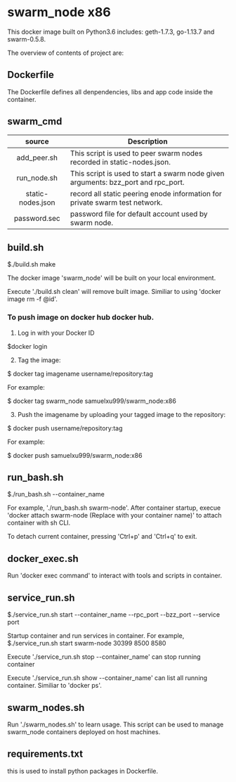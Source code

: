 # swarm_node x86
This docker image built on Python3.6 includes: geth-1.7.3, go-1.13.7 and swarm-0.5.8.

The overview of contents of project are:

## Dockerfile
The Dockerfile defines all denpendencies, libs and app code inside the container.

## swarm_cmd

|   source   | Description |
|:----------:|-------------|
| add_peer.sh | This script is used to peer swarm nodes recorded in static-nodes.json.|
| run_node.sh | This script is used to start a swarm node given arguments: bzz_port and rpc_port. |
| static-nodes.json | record all static peering enode information for private swarm test network. |
| password.sec | password file for default account used by swarm node.|

## build.sh
$./build.sh make

The docker image 'swarm_node' will be built on your local environment.

Execute './build.sh clean' will remove built image. Similiar to using 'docker image rm -f @id'.

### To push image on docker hub docker hub.

1) Log in with your Docker ID

$docker login

2) Tag the image: 

$ docker tag imagename username/repository:tag

For example:

$ docker tag swarm_node samuelxu999/swarm_node:x86

3) Push the imagename by uploading your tagged image to the repository:

$ docker push username/repository:tag

For example:

$ docker push samuelxu999/swarm_node:x86

## run_bash.sh

$./run_bash.sh --container_name

For example, './run_bash.sh swarm-node'. After container startup, execue 'docker attach swarm-node (Replace with your container name)' to attach container with sh CLI.

To detach current container, pressing 'Ctrl+p' and 'Ctrl+q' to exit.

## docker_exec.sh

Run 'docker exec command' to interact with tools and scripts in container.

## service_run.sh

$./service_run.sh start --container_name --rpc_port --bzz_port --service port

Startup container and run services in container. For example, $./service_run.sh start swarm-node 30399 8500 8580

Execute './service_run.sh stop --container_name' can stop running container

Execute './service_run.sh show --container_name' can list all running container. Similiar to 'docker ps'.

## swarm_nodes.sh

Run './swarm_nodes.sh' to learn usage. This script can be used to manage swarm_node containers deployed on host machines.

## requirements.txt

this is used to install python packages in Dockerfile.



